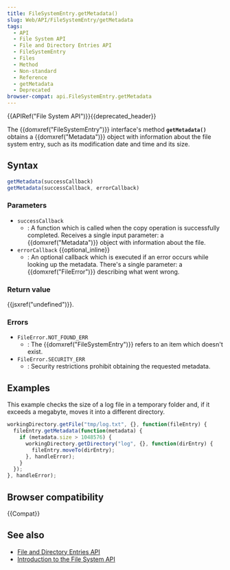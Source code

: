 ```yaml
---
title: FileSystemEntry.getMetadata()
slug: Web/API/FileSystemEntry/getMetadata
tags:
  - API
  - File System API
  - File and Directory Entries API
  - FileSystemEntry
  - Files
  - Method
  - Non-standard
  - Reference
  - getMetadata
  - Deprecated
browser-compat: api.FileSystemEntry.getMetadata
---
```

{{APIRef("File System API")}}{{deprecated_header}}

The {{domxref("FileSystemEntry")}} interface's method
**`getMetadata()`** obtains a
{{domxref("Metadata")}} object with information about the file system entry, such as
its modification date and time and its size.

## Syntax

```js
getMetadata(successCallback)
getMetadata(successCallback, errorCallback)
```

### Parameters

- `successCallback`
  - : A function which is called when the copy operation is successfully completed.
    Receives a single input parameter: a {{domxref("Metadata")}} object with information
    about the file.
- `errorCallback` {{optional_inline}}
  - : An optional callback which is executed if an error occurs while looking up the
    metadata. There's a single parameter: a {{domxref("FileError")}} describing what went
    wrong.

### Return value

{{jsxref("undefined")}}.

### Errors

- `FileError.NOT_FOUND_ERR`
  - : The {{domxref("FileSystemEntry")}} refers to an item which doesn't exist.
- `FileError.SECURITY_ERR`
  - : Security restrictions prohibit obtaining the requested metadata.

## Examples

This example checks the size of a log file in a temporary folder and, if it exceeds a
megabyte, moves it into a different directory.

```js
workingDirectory.getFile("tmp/log.txt", {}, function(fileEntry) {
  fileEntry.getMetadata(function(metadata) {
    if (metadata.size > 1048576) {
      workingDirectory.getDirectory("log", {}, function(dirEntry) {
        fileEntry.moveTo(dirEntry);
      }, handleError);
    }
  });
}, handleError);
```

## Browser compatibility

{{Compat}}

## See also

- [File and Directory
  Entries API](/en-US/docs/Web/API/File_and_Directory_Entries_API)
- [Introduction
  to the File System API](/en-US/docs/Web/API/File_and_Directory_Entries_API/Introduction)
